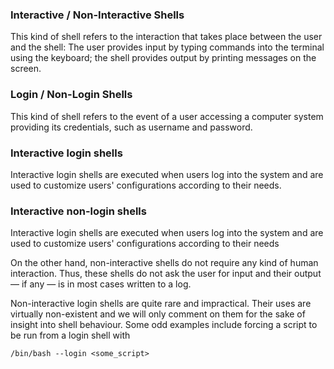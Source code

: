 ### Interactive / Non-Interactive Shells
This kind of shell refers to the interaction that takes place between the user and the shell: The
user provides input by typing commands into the terminal using the keyboard; the shell provides output by printing messages on the screen.

### Login / Non-Login Shells
This kind of shell refers to the event of a user accessing a computer system providing its
credentials, such as username and password.

### Interactive login shells
Interactive login shells are executed when users log into the system and are used to customize
users' configurations according to their needs.

### Interactive non-login shells
Interactive login shells are executed when users log into the system and are used to customize
users' configurations according to their needs

On the other hand, non-interactive shells do not require any kind of human interaction. Thus,
these shells do not ask the user for input and their output — if any — is in most cases written to a
log.

Non-interactive login shells are quite rare and impractical. Their uses are virtually non-existent
and we will only comment on them for the sake of insight into shell behaviour. Some odd
examples include forcing a script to be run from a login shell with 
```
/bin/bash --login <some_script>
```



